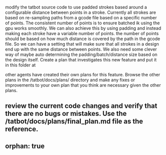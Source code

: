 modify the tatbot source code to use padded strokes based around a configurable distance between points in a stroke. Currently all strokes are based on re-sampling paths from a gcode file based on a specific number of points. The consistent number of points is to ensure batched ik using the gpu works smoothly. We can also achieve this by using padding and instead making each stroke have a variable number of points. the number of points should be based on how much distance is covered by the path in the gcode file. So we can have a setting that will make sure that all strokes in a design end up with the same distance between points. We also need some clever way of maybe auto determining the padding/batch/distance size based on the design itself. Create a plan that investigates this new feature and put it in this folder at 

other agents have created their own plans for this feature. Browse the other plans in the /tatbot/docs/plans/ directory and make any fixes or improvements to your own plan that you think are necessary given the other plans.

review the current code changes and verify that there are no bugs or mistakes. Use the /tatbot/docs/plans/final_plan.md file as the reference.
---
orphan: true
---
